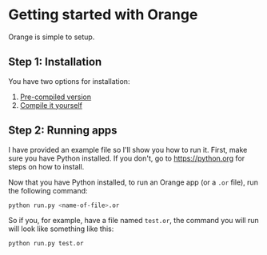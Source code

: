 # Getting started with Orange
Orange is simple to setup.

## Step 1: Installation
You have two options for installation:
1. [Pre-compiled version](precompile.md)
2. [Compile it yourself](compile.md)

## Step 2: Running apps
I have provided an example file so I'll show you how to run it. First, make sure you have Python installed. If you don't, go to https://python.org for steps on how to install.

Now that you have Python installed, to run an Orange app (or a `.or` file), run the following command:
```bash
python run.py <name-of-file>.or
```

So if you, for example, have a file named `test.or`, the command you will run will look like something like this:
```bash
python run.py test.or
```